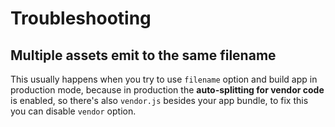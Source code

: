 # Troubleshooting

## Multiple assets emit to the same filename

This usually happens when you try to use `filename` option and build app in production mode, because in production the **auto-splitting for vendor code** is enabled, so there's also `vendor.js` besides your app bundle, to fix this you can disable `vendor` option.
